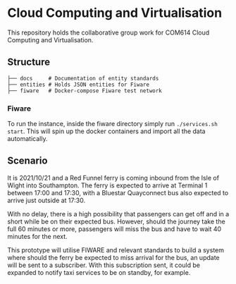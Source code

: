 # Cloud Computing and Virtualisation

This repository holds the collaborative group work for COM614 Cloud Computing and Virtualisation.

## Structure

```
├── docs     # Documentation of entity standards
├── entities # Holds JSON entities for Fiware
├── fiware   # Docker-compose Fiware test network
```

### Fiware

To run the instance, inside the fiware directory simply run `./services.sh start`.
This will spin up the docker containers and import all the data automatically.

## Scenario

It is 2021/10/21 and a Red Funnel ferry is coming inbound from the Isle of Wight into Southampton.
The ferry is expected to arrive at Terminal 1 between 17:00 and 17:30, with a Bluestar Quayconnect bus also expected to arrive just outside at 17:30.

With no delay, there is a high possibility that passengers can get off and in a short while be on their expected bus.
However, should the journey take the full 60 minutes or more, passengers will miss the bus and have to wait 40 minutes for the next.

This prototype will utilise FIWARE and relevant standards to build a system where should the ferry be expected to miss arrival for the bus, an update will be sent to a subscriber.
With this subscription sent, it could be expanded to notify taxi services to be on standby, for example.
